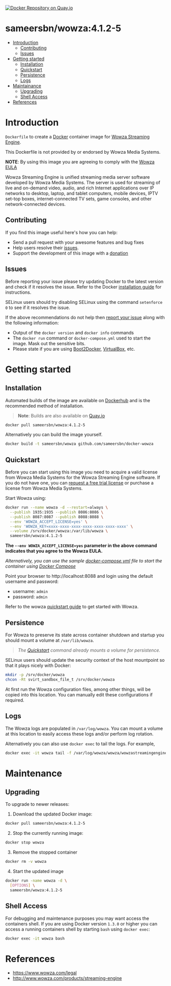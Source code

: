 [![Docker Repository on Quay.io](https://quay.io/repository/sameersbn/wowza/status "Docker Repository on Quay.io")](https://quay.io/repository/sameersbn/wowza)

# sameersbn/wowza:4.1.2-5

- [Introduction](#introduction)
  - [Contributing](#contributing)
  - [Issues](#issues)
- [Getting started](#getting-started)
  - [Installation](#installation)
  - [Quickstart](#quickstart)
  - [Persistence](#persistence)
  - [Logs](#logs)
- [Maintainance](#maintenance)
  - [Upgrading](#upgrading)
  - [Shell Access](#shell-access)
- [References](#references)

# Introduction

`Dockerfile` to create a [Docker](https://www.docker.com/) container image for [Wowza Streaming Engine](http://www.wowza.com/products/streaming-engine).

This Dockerfile is not provided by or endorsed by Wowza Media Systems.

**NOTE**: By using this image you are agreeing to comply with the [Wowza EULA](https://www.wowza.com/legal)

Wowza Streaming Engine is unified streaming media server software developed by Wowza Media Systems. The server is used for streaming of live and on-demand video, audio, and rich Internet applications over IP networks to desktop, laptop, and tablet computers, mobile devices, IPTV set-top boxes, internet-connected TV sets, game consoles, and other network-connected devices.

## Contributing

If you find this image useful here's how you can help:

- Send a pull request with your awesome features and bug fixes
- Help users resolve their [issues](../../issues?q=is%3Aopen+is%3Aissue).
- Support the development of this image with a [donation](http://www.damagehead.com/donate/)

## Issues

Before reporting your issue please try updating Docker to the latest version and check if it resolves the issue. Refer to the Docker [installation guide](https://docs.docker.com/installation) for instructions.

SELinux users should try disabling SELinux using the command `setenforce 0` to see if it resolves the issue.

If the above recommendations do not help then [report your issue](../../issues/new) along with the following information:

- Output of the `docker version` and `docker info` commands
- The `docker run` command or `docker-compose.yml` used to start the image. Mask out the sensitive bits.
- Please state if you are using [Boot2Docker](http://www.boot2docker.io), [VirtualBox](https://www.virtualbox.org), etc.

# Getting started

## Installation

Automated builds of the image are available on [Dockerhub](https://hub.docker.com/r/sameersbn/wowza) and is the recommended method of installation.

> **Note**: Builds are also available on [Quay.io](https://quay.io/repository/sameersbn/wowza)

```bash
docker pull sameersbn/wowza:4.1.2-5
```

Alternatively you can build the image yourself.

```bash
docker build -t sameersbn/wowza github.com/sameersbn/docker-wowza
```

## Quickstart

Before you can start using this image you need to acquire a valid license from Wowza Media Systems for the Wowza Streaming Engine software. If you do not have one, you can [request a free trial license](http://www.wowza.com/pricing/trial) or purchase a license from Wowza Media Systems.

Start Wowza using:

```bash
docker run --name wowza -d --restart=always \
  --publish 1935:1935 --publish 8086:8086 \
  --publish 8087:8087 --publish 8088:8088 \
  --env 'WOWZA_ACCEPT_LICENSE=yes' \
  --env 'WOWZA_KEY=xxxx-xxxx-xxxx-xxxx-xxxx-xxxx-xxxx' \
  --volume /srv/docker/wowza:/var/lib/wowza \
  sameersbn/wowza:4.1.2-5
```

**The `--env WOWZA_ACCEPT_LICENSE=yes` parameter in the above command indicates that you agree to the Wowza EULA.**

*Alternatively, you can use the sample [docker-compose.yml](docker-compose.yml) file to start the container using [Docker Compose](https://docs.docker.com/compose/)*

Point your browser to http://localhost:8088 and login using the default username and password:

* username: `admin`
* password: `admin`

Refer to the wowza [quickstart guide](http://www.wowza.com/forums/content.php?3-quick-start-guide) to get started with Wowza.

## Persistence

For Wowza to preserve its state across container shutdown and startup you should mount a volume at `/var/lib/wowza`.

> *The [Quickstart](#quickstart) command already mounts a volume for persistence.*

SELinux users should update the security context of the host mountpoint so that it plays nicely with Docker:

```bash
mkdir -p /srv/docker/wowza
chcon -Rt svirt_sandbox_file_t /srv/docker/wowza
```

At first run the Wowza configuration files, among other things, will be copied into this location. You can manually edit these configurations if required.

## Logs

The Wowza logs are populated in `/var/log/wowza`. You can mount a volume at this location to easily access these logs and/or perform log rotation.

Alternatively you can also use `docker exec` to tail the logs. For example,

```bash
docker exec -it wowza tail -f /var/log/wowza/wowza/wowzastreamingengine_access.log
```

# Maintenance

## Upgrading

To upgrade to newer releases:

  1. Download the updated Docker image:

  ```bash
  docker pull sameersbn/wowza:4.1.2-5
  ```

  2. Stop the currently running image:

  ```bash
  docker stop wowza
  ```

  3. Remove the stopped container

  ```bash
  docker rm -v wowza
  ```

  4. Start the updated image

  ```bash
  docker run -name wowza -d \
    [OPTIONS] \
    sameersbn/wowza:4.1.2-5
  ```

## Shell Access

For debugging and maintenance purposes you may want access the containers shell. If you are using Docker version `1.3.0` or higher you can access a running containers shell by starting `bash` using `docker exec`:

```bash
docker exec -it wowza bash
```

# References

  * https://www.wowza.com/legal
  * http://www.wowza.com/products/streaming-engine
